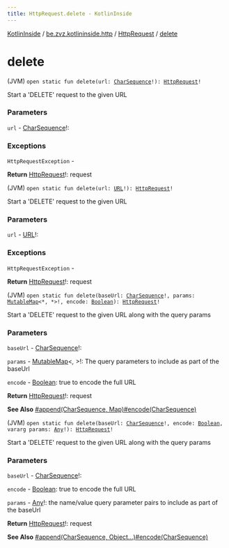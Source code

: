```yaml
---
title: HttpRequest.delete - KotlinInside
---
```


[KotlinInside](../../index.html) / [be.zvz.kotlininside.http](../index.html) / [HttpRequest](index.html) / [delete](./delete.html)

# delete

(JVM) `open static fun delete(url: `[`CharSequence`](https://kotlinlang.org/api/latest/jvm/stdlib/kotlin/-char-sequence/index.html)`!): `[`HttpRequest`](index.html)`!`

Start a 'DELETE' request to the given URL

### Parameters

`url` - [CharSequence](https://kotlinlang.org/api/latest/jvm/stdlib/kotlin/-char-sequence/index.html)!:

### Exceptions

`HttpRequestException` -

**Return**
[HttpRequest](index.html)!: request

(JVM) `open static fun delete(url: `[`URL`](https://docs.oracle.com/javase/7/docs/api/java/net/URL.html)`!): `[`HttpRequest`](index.html)`!`

Start a 'DELETE' request to the given URL

### Parameters

`url` - [URL](https://docs.oracle.com/javase/7/docs/api/java/net/URL.html)!:

### Exceptions

`HttpRequestException` -

**Return**
[HttpRequest](index.html)!: request

(JVM) `open static fun delete(baseUrl: `[`CharSequence`](https://kotlinlang.org/api/latest/jvm/stdlib/kotlin/-char-sequence/index.html)`!, params: `[`MutableMap`](https://kotlinlang.org/api/latest/jvm/stdlib/kotlin.collections/-mutable-map/index.html)`<*, *>!, encode: `[`Boolean`](https://kotlinlang.org/api/latest/jvm/stdlib/kotlin/-boolean/index.html)`): `[`HttpRequest`](index.html)`!`

Start a 'DELETE' request to the given URL along with the query params

### Parameters

`baseUrl` - [CharSequence](https://kotlinlang.org/api/latest/jvm/stdlib/kotlin/-char-sequence/index.html)!:

`params` - [MutableMap](https://kotlinlang.org/api/latest/jvm/stdlib/kotlin.collections/-mutable-map/index.html)&lt;*,&nbsp;*&gt;!: The query parameters to include as part of the baseUrl

`encode` - [Boolean](https://kotlinlang.org/api/latest/jvm/stdlib/kotlin/-boolean/index.html): true to encode the full URL

**Return**
[HttpRequest](index.html)!: request

**See Also**
[#append(CharSequence, Map)](append.html)[#encode(CharSequence)](encode.html)

(JVM) `open static fun delete(baseUrl: `[`CharSequence`](https://kotlinlang.org/api/latest/jvm/stdlib/kotlin/-char-sequence/index.html)`!, encode: `[`Boolean`](https://kotlinlang.org/api/latest/jvm/stdlib/kotlin/-boolean/index.html)`, vararg params: `[`Any`](https://kotlinlang.org/api/latest/jvm/stdlib/kotlin/-any/index.html)`!): `[`HttpRequest`](index.html)`!`

Start a 'DELETE' request to the given URL along with the query params

### Parameters

`baseUrl` - [CharSequence](https://kotlinlang.org/api/latest/jvm/stdlib/kotlin/-char-sequence/index.html)!:

`encode` - [Boolean](https://kotlinlang.org/api/latest/jvm/stdlib/kotlin/-boolean/index.html): true to encode the full URL

`params` - [Any](https://kotlinlang.org/api/latest/jvm/stdlib/kotlin/-any/index.html)!: the name/value query parameter pairs to include as part of the baseUrl

**Return**
[HttpRequest](index.html)!: request

**See Also**
[#append(CharSequence, Object...)](append.html)[#encode(CharSequence)](encode.html)

